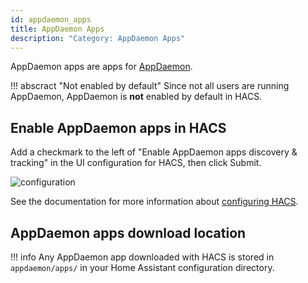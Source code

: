 ```yaml
---
id: appdaemon_apps
title: AppDaemon Apps
description: "Category: AppDaemon Apps"
---
```


AppDaemon apps are apps for [AppDaemon](https://appdaemon.readthedocs.io/en/stable/).

!!! abscract "Not enabled by default"
    Since not all users are running AppDaemon, AppDaemon is **not** enabled by default in HACS.


## Enable AppDaemon apps in HACS

Add a checkmark to the left of "Enable AppDaemon apps discovery & tracking" in the UI configuration for HACS, then click Submit.

![configuration](/assets/images/options_flow/option3.png)

See the documentation for more information about [configuring HACS](/docs/configuration/basic.md).

## AppDaemon apps download location

!!! info
    Any AppDaemon app downloaded with HACS is stored in `appdaemon/apps/` in your Home Assistant configuration directory.

